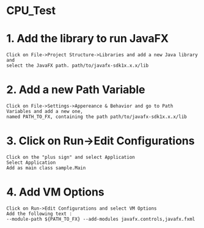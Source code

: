 # CPU_Test
# 1. Add the library to run JavaFX
    Click on File->Project Structure->Libraries and add a new Java library and
    select the JavaFX path. path/to/javafx-sdk1x.x.x/lib
    
# 2. Add a new Path Variable
    Click on File->Settings->Appereance & Behavior and go to Path Variables and add a new one,
    named PATH_TO_FX, containing the path path/to/javafx-sdk1x.x.x/lib
    
   
# 3. Click on Run->Edit Configurations
    Click on the "plus sign" and select Application
    Select Application
    Add as main class sample.Main
 
# 4. Add VM Options
    Click on Run->Edit Configurations and select VM Options
    Add the following text :
    --module-path ${PATH_TO_FX} --add-modules javafx.controls,javafx.fxml

